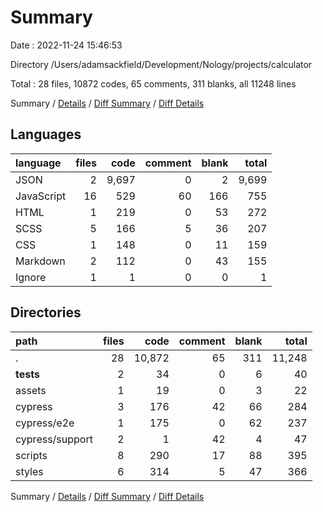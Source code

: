 # Summary

Date : 2022-11-24 15:46:53

Directory /Users/adamsackfield/Development/Nology/projects/calculator

Total : 28 files,  10872 codes, 65 comments, 311 blanks, all 11248 lines

Summary / [Details](details.md) / [Diff Summary](diff.md) / [Diff Details](diff-details.md)

## Languages
| language | files | code | comment | blank | total |
| :--- | ---: | ---: | ---: | ---: | ---: |
| JSON | 2 | 9,697 | 0 | 2 | 9,699 |
| JavaScript | 16 | 529 | 60 | 166 | 755 |
| HTML | 1 | 219 | 0 | 53 | 272 |
| SCSS | 5 | 166 | 5 | 36 | 207 |
| CSS | 1 | 148 | 0 | 11 | 159 |
| Markdown | 2 | 112 | 0 | 43 | 155 |
| Ignore | 1 | 1 | 0 | 0 | 1 |

## Directories
| path | files | code | comment | blank | total |
| :--- | ---: | ---: | ---: | ---: | ---: |
| . | 28 | 10,872 | 65 | 311 | 11,248 |
| __tests__ | 2 | 34 | 0 | 6 | 40 |
| assets | 1 | 19 | 0 | 3 | 22 |
| cypress | 3 | 176 | 42 | 66 | 284 |
| cypress/e2e | 1 | 175 | 0 | 62 | 237 |
| cypress/support | 2 | 1 | 42 | 4 | 47 |
| scripts | 8 | 290 | 17 | 88 | 395 |
| styles | 6 | 314 | 5 | 47 | 366 |

Summary / [Details](details.md) / [Diff Summary](diff.md) / [Diff Details](diff-details.md)